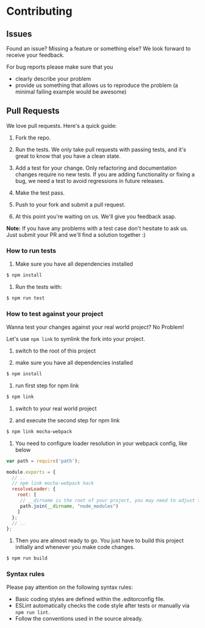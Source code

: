 # Contributing

## Issues
Found an issue? Missing a feature or something else? We look forward to receive your feedback.

For bug reports please make sure that you
* clearly describe your problem
* provide us something that allows us to reproduce the problem (a minimal failing example would be awesome)

## Pull Requests

We love pull requests. Here's a quick guide:

1. Fork the repo.

1. Run the tests. We only take pull requests with passing tests, and it's great to know that you have a clean state.

1. Add a test for your change. Only refactoring and documentation changes require no new tests. If you are adding functionality or fixing a bug, we need a test to avoid regressions in future releases.

1. Make the test pass.

1. Push to your fork and submit a pull request.

1. At this point you're waiting on us. We'll give you feedback asap.

**Note:** If you have any problems with a test case don't hesitate to ask us. Just submit your PR and we'll find a solution together :)

### How to run tests

1. Make sure you have all dependencies installed
  ```bash
  $ npm install
  ```

1. Run the tests with:
  ```bash
  $ npm run test
  ```

### How to test against your project

Wanna test your changes against your real world project? No Problem!

Let's use `npm link` to symlink the fork into your project.

1. switch to the root of this project

1. make sure you have all dependencies installed
  ```bash
  $ npm install
  ```

1. run first step for npm link
  ```bash
  $ npm link
  ```

1. switch to your real world project

1. and execute the second step for npm link
  ```bash
  $ npm link mocha-webpack
  ```

1. You need to configure loader resolution in your webpack config, like below
  ```js
  var path = require('path');

  module.exports = {
    // ..
    // npm link mocha-webpack hack
    resolveLoader: {
      root: [
       // __dirname is the root of your project, you may need to adjust the path
       path.join(__dirname, "node_modules")
      ]
    };
    // ..
  };
  ```

1. Then you are almost ready to go. You just have to build this project initially and whenever you make code changes.
  ```bash
  $ npm run build
  ```



### Syntax rules

Please pay attention on the following syntax rules:

* Basic coding styles are defined within the .editorconfig file.
* ESLint automatically checks the code style after tests or manually via `npm run lint`.
* Follow the conventions used in the source already.
